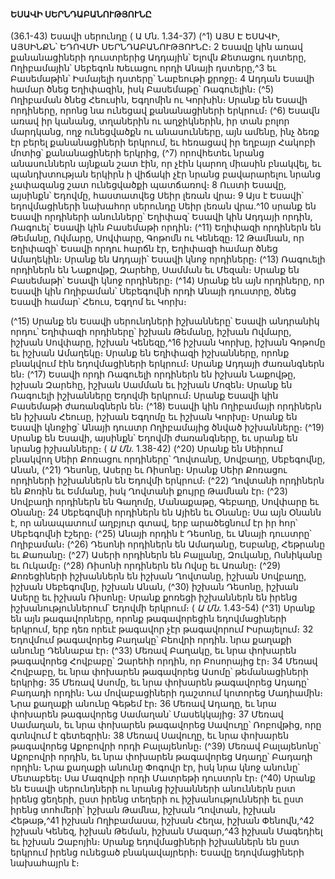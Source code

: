 
#### ԵՍԱՎԻ ՍԵՐՆԴԱԲԱՆՈՒԹՅՈՒՆԸ

(36.1-43)
Եսավի սերունդը
( Ա Մն. 1.34-37)
(^1) ԱՅՍ Է ԵՍԱՎԻ, ԱՅՍԻՆՔՆ՝ ԵԴՈՎՄԻ ՍԵՐՆԴԱԲԱՆՈՒԹՅՈՒՆԸ։ 2 Եսավը կին առավ քանանացիների
դուստրերից Ադդային՝ Ելովն Քետացու դստերը, Ողիբամային՝ Սեբեգոն Խեւացու որդի Անայի դստերը,^3 եւ Բասեմաթին՝
Իսմայելի դստերը՝ Նաբեութի քրոջը։ 4 Ադդան Եսավի համար ծնեց Եղիփազին, իսկ Բասեմաթը՝ Ռագուելին։
(^5) Ողիբաման ծնեց Հեուսին, Եգղոմին ու Կորխին։ Սրանք են Եսավի որդիները, որոնց նա ունեցավ քանանացիների
երկրում։
(^6) Եսավն առավ իր կանանց, տղաներին ու աղջիկներին, իր տան բոլոր մարդկանց, ողջ ունեցվածքն ու անասունները,
այն ամենը, ինչ ձեռք էր բերել քանանացիների երկրում, եւ հեռացավ իր եղբայր Հակոբի մոտից՝ քանանացիների երկրից,
(^7) որովհետեւ նրանց անասուններն այնքան շատ էին, որ չէին կարող միասին բնակվել, եւ պանդխտության երկիրն ի
վիճակի չէր նրանց բավարարելու նրանց չափազանց շատ ունեցվածքի պատճառով։ 8 Ուստի Եսավը, այսինքն՝ Եդովմը,
հաստատվեց Սեիր լեռան վրա։ 9 Այս է Եսավի՝ եդովմացիների նախահոր սերունդը Սեիր լեռան վրա.^10 սրանք են Եսավի
որդիների անունները՝ Եղիփազ՝ Եսավի կին Ադդայի որդին, Ռագուել՝ Եսավի կին Բասեմաթի որդին։
(^11) Եղիփազի որդիներն են Թեմանը, Ովմարը, Սովփարը, Գոթոմն ու Կենեզը։ 12 Թամնան, որ Եղիփազի՝ Եսավի որդու
հարճն էր, Եղիփազի համար ծնեց Ամաղեկին։ Սրանք են Ադդայի՝ Եսավի կնոջ որդիները։
(^13) Ռագուելի որդիներն են Նաքովթը, Զարեհը, Սամման եւ Մեզան։ Սրանք են Բասեմաթի՝ Եսավի կնոջ որդիները։
(^14) Սրանք են այն որդիները, որ Եսավի կին Ողիբաման՝ Սեբեգովնի որդի Անայի դուստրը, ծնեց Եսավի համար՝ Հեուս,
Եգղոմ եւ Կորխ։


(^15) Սրանք են Եսավի սերունդների իշխանները՝ Եսավի անդրանիկ որդու՝ Եղիփազի որդիները՝ իշխան Թեմանը,
իշխան Ովմարը, իշխան Սովփարը, իշխան Կենեզը,^16 իշխան Կորխը, իշխան Գոթոմը եւ իշխան Ամաղեկը։ Սրանք են
Եղիփազի իշխանները, որոնք բնակվում էին եդովմացիների երկրում։ Սրանք Ադդայի ժառանգներն են։
(^17) Եսավի որդի Ռագուելի որդիներն են իշխան Նաքովթը, իշխան Զարեհը, իշխան Սամման եւ իշխան Մոզեն։ Սրանք
են Ռագուելի իշխանները Եդովմի երկրում։ Սրանք Եսավի կին Բասեմաթի ժառանգներն են։
(^18) Եսավի կին Ողիբամայի որդիներն են իշխան Հեուսը, իշխան Եգղոմը եւ իշխան Կորխը։ Սրանք են Եսավի կնոջից՝
Անայի դուստր Ողիբամայից ծնված իշխանները։
(^19) Սրանք են Եսավի, այսինքն՝ Եդովմի ժառանգները, եւ սրանք են նրանց իշխանները։
( _Ա Մն_. 1.38-42)
(^20) Սրանք են Սեիրում բնակվող Սեիր Քոռացու որդիները՝ Ղովտանը, Սովբաղը, Սեբեգովնը, Անան, (^21) Դեսոնը, Ասերը
եւ Ռիսոնը։ Սրանք Սեիր Քոռացու որդիների իշխաններն են Եդովմի երկրում։
(^22) Ղովտանի որդիներն են Քոռին եւ Եմմանը, իսկ Ղովտանի քույրը Թամնան էր։
(^23) Սովբաղի որդիներն են Գաղոմը, Մանաքաթը, Գեբաղը, Սովփարը եւ Օնանը։ 24 Սեբեգովնի որդիներն են Այիեն եւ
Օնանը։ Սա այն Օնանն է, որ անապատում աղբյուր գտավ, երբ արածեցնում էր իր հոր՝ Սեբեգովնի էշերը։
(^25) Անայի որդին է Դեսոնը, եւ Անայի դուստրը՝ Ողիբաման։
(^26) Դեսոնի որդիներն են Ամադանը, Եսբանը, Հեթրանը եւ Քառանը։
(^27) Ասերի որդիներն են Բալլանը, Զուկանը, Ոսնիկանը եւ Ուկամը։
(^28) Ռիսոնի որդիներն են Ովսը եւ Առանը։
(^29) Քոռեցիների իշխաններն են իշխան Ղովտանը, իշխան Սովբաղը, իշխան Սեբեգովնը, իշխան Անան, (^30) իշխան
Դեսոնը, իշխան Ասերը եւ իշխան Ռիսոնը։ Սրանք քոռեցի իշխաններն են իրենց իշխանություններում՝ Եդովմի երկրում։
( _Ա Մն_. 1.43-54)
(^31) Սրանք են այն թագավորները, որոնք թագավորեցին եդովմացիների երկրում, երբ դեռ որեւէ թագավոր չէր
թագավորում Իսրայելում։ 32 Եդովմում թագավորեց Բաղակը՝ Բեովրի որդին. նրա քաղաքի անունը Դեննաբա էր։
(^33) Մեռավ Բաղակը, եւ նրա փոխարեն թագավորեց Հովբաբը՝ Զարեհի որդին, որ Բոսորայից էր։ 34 Մեռավ Հովբաբը, եւ
նրա փոխարեն թագավորեց Ասոմը՝ թեմանացիների երկրից։ 35 Մեռավ Ասոմը, եւ նրա փոխարեն թագավորեց Ադադը՝
Բադադի որդին։ Նա մովաբացիների դաշտում կոտորեց Մադիամին։ Նրա քաղաքի անունը Գեթեմ էր։ 36 Մեռավ Ադադը,
եւ նրա փոխարեն թագավորեց Սամաղան՝ Մասեկկայից։ 37 Մեռավ Սամաղան, եւ նրա փոխարեն թագավորեց Սավուղը՝
Ռոբովթից, որը գտնվում է գետեզրին։ 38 Մեռավ Սավուղը, եւ նրա փոխարեն թագավորեց Աքոբովրի որդի Բալայենոնը։
(^39) Մեռավ Բալայենոնը՝ Աքոբովրի որդին, եւ նրա փոխարեն թագավորեց Ադադը՝ Բադադի որդին։ Նրա քաղաքի անունը
Փոգովր էր, իսկ նրա կնոջ անունը՝ Մետաբեել։ Սա Մազովբի որդի Մատրեթի դուստրն էր։
(^40) Սրանք են Եսավի սերունդների ու նրանց իշխանների անուններն ըստ իրենց ցեղերի, ըստ իրենց տեղերի ու
իշխանությունների եւ ըստ իրենց տոհմերի՝ իշխան Թամնա, իշխան Ղովտան, իշխան Հեթաթ,^41 իշխան Ողիբամասա,
իշխան Հեղա, իշխան Փենովն,^42 իշխան Կենեզ, իշխան Թեման, իշխան Մազար,^43 իշխան Մագեդիել եւ իշխան Զաբոյին։
Սրանք եդովմացիների իշխաններն են ըստ երկրում իրենց ունեցած բնակավայրերի։ Եսավը եդովմացիների
նախահայրն է։
